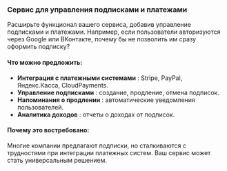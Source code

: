 ### **Сервис для управления подписками и платежами**

Расширьте функционал вашего сервиса, добавив управление подписками и платежами. Например, если пользователи авторизуются через Google или ВКонтакте, почему бы не позволить им сразу оформить подписку?

#### Что можно предложить:

- **Интеграция с платежными системами** : Stripe, PayPal, Яндекс.Касса, CloudPayments.
- **Управление подписками** : создание, продление, отмена подписок.
- **Напоминания о продлении** : автоматические уведомления пользователей.
- **Аналитика доходов** : отчеты о доходах от подписок.

#### Почему это востребовано:

Многие компании предлагают подписки, но сталкиваются с трудностями при интеграции платежных систем. Ваш сервис может стать универсальным решением.